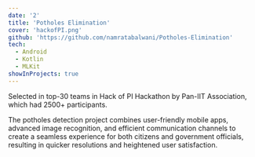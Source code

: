 ```yaml
---
date: '2'
title: 'Potholes Elimination'
cover: 'hackofPI.png'
github: 'https://github.com/namratabalwani/Potholes-Elimination'
tech:
  - Android
  - Kotlin
  - MLKit
showInProjects: true
---
```


Selected in top-30 teams in Hack of PI Hackathon by Pan-IIT Association, which had 2500+ participants.

The potholes detection project combines user-friendly mobile apps, advanced image recognition, and efficient communication channels to create a seamless experience for both citizens and government officials, resulting in quicker resolutions and heightened user satisfaction.
